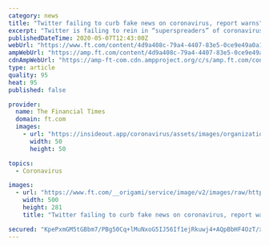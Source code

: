 ```yaml
---
category: news
title: "Twitter failing to curb fake news on coronavirus, report warns"
excerpt: "Twitter is failing to rein in “superspreaders” of coronavirus misinformation on its platform, according to research detailing dozens of posts shared by high-profile accounts apparently flouting the social media group’s rules."
publishedDateTime: 2020-05-07T12:43:00Z
webUrl: "https://www.ft.com/content/4d9a408c-79a4-4407-83e5-0ce9e49a0a1a"
ampWebUrl: "https://amp.ft.com/content/4d9a408c-79a4-4407-83e5-0ce9e49a0a1a"
cdnAmpWebUrl: "https://amp-ft-com.cdn.ampproject.org/c/s/amp.ft.com/content/4d9a408c-79a4-4407-83e5-0ce9e49a0a1a"
type: article
quality: 95
heat: 95
published: false

provider:
  name: The Financial Times
  domain: ft.com
  images:
    - url: "https://insideout.app/coronavirus/assets/images/organizations/ft.com-50x50.jpg"
      width: 50
      height: 50

topics:
  - Coronavirus

images:
  - url: "https://www.ft.com/__origami/service/image/v2/images/raw/https%3A%2F%2Fd1e00ek4ebabms.cloudfront.net%2Fproduction%2Fe7a6dd48-0737-41cf-be38-a614b36ce55e.jpg?source=google-amp&fit=scale-down&width=500"
    width: 500
    height: 281
    title: "Twitter failing to curb fake news on coronavirus, report warns"

secured: "KpePxmGM5tGBbm7/PBg50Cq+lMuNxoG5IJ56If1ejRkuwj4+AQpBbHF4OzT/xTCQ+TxZn8WpcKb/9FVaHvXnZ8ooaLWExWgo2ONjdDdemiBtFdj1BejAK6iI7XHi0Zu/oqwKDVTqcL3OtM0uRtXnFLD0GwAuzolSF6p/nI1or/tYou348l1Z3JIVnukCVlRZiMelhVbYSfgPjaxjr2VFypI2DgPtOtZ7nPpWARSvUm9OdsGKPEPUjfC1L/PclYGYNClag9DFlFY0CZLDgjXsJ+XtEp8u7ZX2Vgo5GucE0SM5PPcrBKUBTsIIBaYITS+r;VKimFwxGR0wS07s6mHeO+Q=="
---
```


